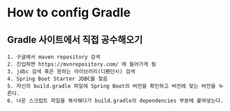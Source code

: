 # How to config Gradle

## Gradle 사이트에서 직접 공수해오기

```make
1. 구글에서 maven repository 검색
2. 진입하면 https://mvnrepository.com/ 에 들어가게 됨
3. jdbc 검색 혹은 원하는 라이브러리(디펜던시) 검색
4. Spring Boot Starter JDBC를 찾음
5. 자신의 build.gradle 파일에 Spring Boot의 버전을 확인하고 버전에 맞는 버전을 누른다.
6. 나온 스크립트 파일을 복사해다가 build.gradle의 dependencies 부분에 붙여넣는다.
```
